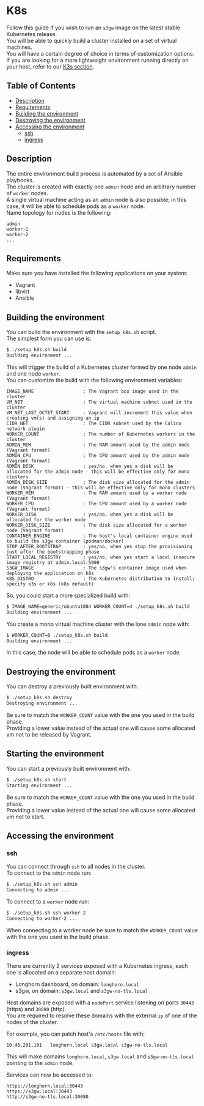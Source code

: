 # K8s

Follow this guide if you wish to run an `s3gw` image on the latest stable Kubernetes release.  
You will be able to quickly build a cluster installed on a set of virtual machines.  
You will have a certain degree of choice in terms of customization options.  
If you are looking for a more lightweight environment running directly on your host,
refer to our [K3s section](./README.k3s.md).

## Table of Contents

* [Description](#description)
* [Requirements](#requirements)
* [Building the environment](#building-the-environment)
* [Destroying the environment](#destroying-the-environment)
* [Accessing the environment](#accessing-the-environment)
  * [ssh](#ssh)
  * [ingress](#ingress)

<!-- Created by https://github.com/ekalinin/github-markdown-toc -->

## Description

The entire environment build process is automated by a set of Ansible playbooks.  
The cluster is created with exactly one `admin` node and
an arbitrary number of `worker` nodes.  
A single virtual machine acting as an `admin` node is also possible; in this case, it
will be able to schedule pods as a `worker` node.  
Name topology for nodes is the following:

```text
admin
worker-1
worker-2
...
```

## Requirements

Make sure you have installed the following applications on your system:

* Vagrant
* libvirt
* Ansible

## Building the environment

You can build the environment with the `setup_k8s.sh` script.  
The simplest form you can use is:  

```bash
$ ./setup_k8s.sh build
Building environment ...
```

This will trigger the build of a Kubernetes cluster formed by one node `admin`
and one node `worker`.  
You can customize the build with the following environment variables:

```text
IMAGE_NAME                  : The Vagrant box image used in the cluster
VM_NET                      : The virtual machine subnet used in the cluster
VM_NET_LAST_OCTET_START     : Vagrant will increment this value when creating vm(s) and assigning an ip
CIDR_NET                    : The CIDR subnet used by the Calico network plugin
WORKER_COUNT                : The number of Kubernetes workers in the cluster
ADMIN_MEM                   : The RAM amount used by the admin node (Vagrant format)
ADMIN_CPU                   : The CPU amount used by the admin node (Vagrant format)
ADMIN_DISK                  : yes/no, when yes a disk will be allocated for the admin node - this will be effective only for mono clusters
ADMIN_DISK_SIZE             : The disk size allocated for the admin node (Vagrant format) - this will be effective only for mono clusters
WORKER_MEM                  : The RAM amount used by a worker node (Vagrant format)
WORKER_CPU                  : The CPU amount used by a worker node (Vagrant format)
WORKER_DISK                 : yes/no, when yes a disk will be allocated for the worker node
WORKER_DISK_SIZE            : The disk size allocated for a worker node (Vagrant format)
CONTAINER_ENGINE            : The host's local container engine used to build the s3gw container (podman/docker)
STOP_AFTER_BOOTSTRAP        : yes/no, when yes stop the provisioning just after the bootstrapping phase
START_LOCAL_REGISTRY        : yes/no, when yes start a local insecure image registry at admin.local:5000
S3GW_IMAGE                  : The s3gw's container image used when deploying the application on k8s
K8S_DISTRO                  : The Kubernetes distribution to install; specify k3s or k8s (k8s default)
```

So, you could start a more specialized build with:

```bash
$ IMAGE_NAME=generic/ubuntu1804 WORKER_COUNT=4 ./setup_k8s.sh build
Building environment ...
```

You create a mono virtual machine cluster with the lone `admin` node with:

```bash
$ WORKER_COUNT=0 ./setup_k8s.sh build
Building environment ...
```

In this case, the node will be able to schedule pods as a `worker` node.  

## Destroying the environment

You can destroy a previously built environment with:

```bash
$ ./setup_k8s.sh destroy
Destroying environment ...
```

Be sure to match the `WORKER_COUNT` value with the one you used in the build phase.  
Providing a lower value instead of the actual one will cause some allocated vm not
to be released by Vagrant.

## Starting the environment

You can start a previously built environment with:

```bash
$ ./setup_k8s.sh start
Starting environment ...
```

Be sure to match the `WORKER_COUNT` value with the one you used in the build phase.  
Providing a lower value instead of the actual one will cause some allocated vm not
to start.

## Accessing the environment

### ssh

You can connect through `ssh` to all nodes in the cluster.  
To connect to the `admin` node run:

```bash
$ ./setup_k8s.sh ssh admin
Connecting to admin ...
```

To connect to a `worker` node run:

```bash
$ ./setup_k8s.sh ssh worker-2
Connecting to worker-2 ...
```

When connecting to a worker node be sure to match the `WORKER_COUNT` value with the one you used in the build phase.

### ingress

There are currently 2 services exposed with a Kubernetes ingress, each one is allocated on a separate host domain:

* Longhorn dashboard, on domain: `longhorn.local`
* s3gw, on domain: `s3gw.local` and `s3gw-no-tls.local`

Host domains are exposed with a `nodePort` service listening on ports `30443` (https) and `30080` (http).  
You are required to resolve these domains with the external `ip` of one of the nodes of the cluster.  

For example, you can patch host's `/etc/hosts` file with:  

```text
10.46.201.101   longhorn.local s3gw.local s3gw-no-tls.local
```

This will make domains `longhorn.local`, `s3gw.local` and `s3gw-no-tls.local` pointing to the `admin` node.  

Services can now be accessed to:

```text
https://longhorn.local:30443
https://s3gw.local:30443
http://s3gw-no-tls.local:30080
```
